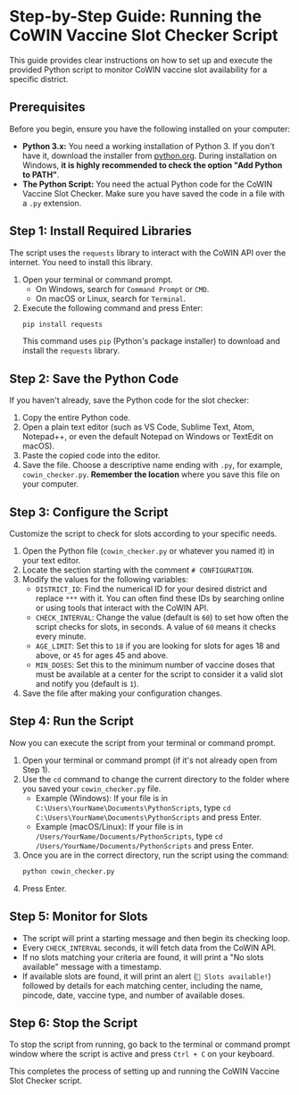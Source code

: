 # Step-by-Step Guide: Running the CoWIN Vaccine Slot Checker Script

This guide provides clear instructions on how to set up and execute the provided Python script to monitor CoWIN vaccine slot availability for a specific district.

## Prerequisites

Before you begin, ensure you have the following installed on your computer:

* **Python 3.x:** You need a working installation of Python 3. If you don't have it, download the installer from [python.org](https://www.python.org/downloads/). During installation on Windows, **it is highly recommended to check the option "Add Python to PATH"**.
* **The Python Script:** You need the actual Python code for the CoWIN Vaccine Slot Checker. Make sure you have saved the code in a file with a `.py` extension.

## Step 1: Install Required Libraries

The script uses the `requests` library to interact with the CoWIN API over the internet. You need to install this library.

1.  Open your terminal or command prompt.
    * On Windows, search for `Command Prompt` or `CMD`.
    * On macOS or Linux, search for `Terminal`.
2.  Execute the following command and press Enter:
    ```bash
    pip install requests
    ```
    This command uses `pip` (Python's package installer) to download and install the `requests` library.

## Step 2: Save the Python Code

If you haven't already, save the Python code for the slot checker:

1.  Copy the entire Python code.
2.  Open a plain text editor (such as VS Code, Sublime Text, Atom, Notepad++, or even the default Notepad on Windows or TextEdit on macOS).
3.  Paste the copied code into the editor.
4.  Save the file. Choose a descriptive name ending with `.py`, for example, `cowin_checker.py`. **Remember the location** where you save this file on your computer.

## Step 3: Configure the Script

Customize the script to check for slots according to your specific needs.

1.  Open the Python file (`cowin_checker.py` or whatever you named it) in your text editor.
2.  Locate the section starting with the comment `# CONFIGURATION`.
3.  Modify the values for the following variables:
    * `DISTRICT_ID`: Find the numerical ID for your desired district and replace `***` with it. You can often find these IDs by searching online or using tools that interact with the CoWIN API.
    * `CHECK_INTERVAL`: Change the value (default is `60`) to set how often the script checks for slots, in seconds. A value of `60` means it checks every minute.
    * `AGE_LIMIT`: Set this to `18` if you are looking for slots for ages 18 and above, or `45` for ages 45 and above.
    * `MIN_DOSES`: Set this to the minimum number of vaccine doses that must be available at a center for the script to consider it a valid slot and notify you (default is `1`).
4.  Save the file after making your configuration changes.

## Step 4: Run the Script

Now you can execute the script from your terminal or command prompt.

1.  Open your terminal or command prompt (if it's not already open from Step 1).
2.  Use the `cd` command to change the current directory to the folder where you saved your `cowin_checker.py` file.
    * Example (Windows): If your file is in `C:\Users\YourName\Documents\PythonScripts`, type `cd C:\Users\YourName\Documents\PythonScripts` and press Enter.
    * Example (macOS/Linux): If your file is in `/Users/YourName/Documents/PythonScripts`, type `cd /Users/YourName/Documents/PythonScripts` and press Enter.
3.  Once you are in the correct directory, run the script using the command:
    ```bash
    python cowin_checker.py
    ```
4.  Press Enter.

## Step 5: Monitor for Slots

* The script will print a starting message and then begin its checking loop.
* Every `CHECK_INTERVAL` seconds, it will fetch data from the CoWIN API.
* If no slots matching your criteria are found, it will print a "No slots available" message with a timestamp.
* If available slots are found, it will print an alert (`🚨 Slots available!`) followed by details for each matching center, including the name, pincode, date, vaccine type, and number of available doses.

## Step 6: Stop the Script

To stop the script from running, go back to the terminal or command prompt window where the script is active and press `Ctrl + C` on your keyboard.

This completes the process of setting up and running the CoWIN Vaccine Slot Checker script.
